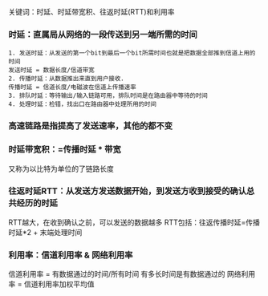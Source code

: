 关键词：时延、时延带宽积、往返时延(RTT)和利用率


###	时延：直属局从网络的一段传送到另一端所需的时间

	1. 发送时延：从发送的第一个bit到最后一个bit所需时间也就是把数据全部推到信道上用的时间
	发送时延 = 数据长度/信道带宽
	2. 传播时延：从数据推出来直到用户接收.
	传播时延 = 信道长度/电磁波在信道上传播速率
	3. 排队时延：等待输出/输入链路可用，排队时间是在路由器中等待的时间
	4. 处理时延：检错，找出口在路由器中处理所用的时间
###	高速链路是指提高了发送速率，其他的都不变


###	时延带宽积：=传播时延 * 带宽
又称为以比特为单位的了链路长度

###	往返时延RTT：从发送方发送数据开始，到发送方收到接受的确认总共经历的时延
RTT越大，在收到确认之前，可以发送的数据越多
RTT包括：往返传播时延=传播时延*2 + 末端处理时间

###	利用率：信道利用率 & 网络利用率
信道利用率 = 有数据通过的时间/所有时间
有多长时间是有数据通过的
网络利用率 = 信道利用率加权平均值

